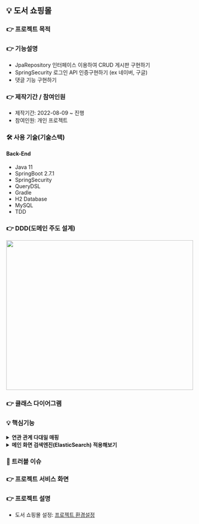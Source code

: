 ## 💡 도서 쇼핑몰

### 👉 프로젝트 목적 


### 👉 기능설명
+ JpaRepository 인터페이스 이용하여 CRUD 게시판 구현하기
+ SpringSecurity 로그인 API 인증구현하기 (ex 네이버, 구글)
+ 댓글 기능 구현하기

### 👉 제작기간 / 참여인원
+ 제작기간: 2022-08-09 ~ 진행
+ 참여인원: 개인 프로젝트

### 🛠 사용 기술(기술스택)
#### Back-End
+ Java 11
+ SpringBoot 2.7.1
+ SpringSecurity
+ QueryDSL
+ Gradle
+ H2 Database
+ MySQL
+ TDD

### 👉 DDD(도메인 주도 설계)
<img src="https://user-images.githubusercontent.com/58936137/183679108-33579fec-ff1c-428e-a42f-1b9df6e33c09.png" width="500px" height="400px">

### 👉 클래스 다이어그램


### 💡 핵심기능
<details>
<summary><b>연관 관계 다대일 매핑</b></summary>
<div markdown="2">

</div>
</details>

<details>
<summary><b>메인 화면 검색엔진(ElasticSearch) 적용해보기</b></summary>
<div markdown="2">

</div>
</details>


### 📌 트러블 이슈


### 👉 프로젝트 서비스 화면

### 👉 프로젝트 설명
+ 도서 쇼핑몰 설정: <a href="">프로젝트 환경설정</a>
  






